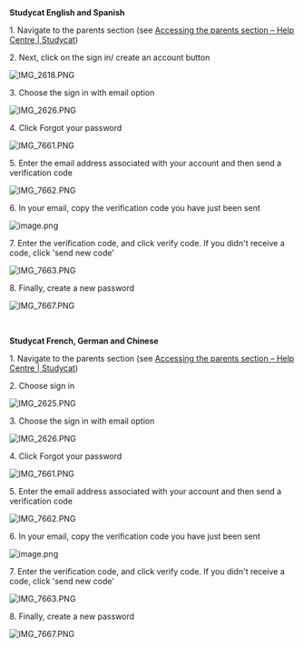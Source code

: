  


**Studycat English and Spanish**


1\. Navigate to the parents section (see [Accessing the parents section – Help Centre \| Studycat](https://help.studycat.com/hc/en-us/articles/34518228622105/preview/eyJhbGciOiJIUzI1NiJ9.eyJpZCI6MzQ1MTgyMjg2MjIxMDUsImV4cCI6MTcyMDQxMjU1MX0.8DEe5gqzcwGhn9YtGOdFZJbwEjnL1d_JV4GHmWuDeF8))


2\. Next, click on the sign in/ create an account button


![IMG_2618.PNG](https://help.studycat.com/hc/article_attachments/34482878992025)


3\. Choose the sign in with email option


![IMG_2626.PNG](https://help.studycat.com/hc/article_attachments/34482878995737)


4\. Click Forgot your password


![IMG_7661.PNG](https://help.studycat.com/hc/article_attachments/34469007160729)


5\. Enter the email address associated with your account and then send a verification code


![IMG_7662.PNG](https://help.studycat.com/hc/article_attachments/34469007168281)


6\. In your email, copy the verification code you have just been sent


![image.png](https://help.studycat.com/hc/article_attachments/34469007171481)


7\. Enter the verification code, and click verify code. If you didn't receive a code, click 'send new code'


![IMG_7663.PNG](https://help.studycat.com/hc/article_attachments/34469007173273)


8\. Finally, create a new password


![IMG_7667.PNG](https://help.studycat.com/hc/article_attachments/34469053229337)


 


**Studycat French, German and Chinese**


1\. Navigate to the parents section (see [Accessing the parents section – Help Centre \| Studycat](https://help.studycat.com/hc/en-us/articles/34518228622105/preview/eyJhbGciOiJIUzI1NiJ9.eyJpZCI6MzQ1MTgyMjg2MjIxMDUsImV4cCI6MTcyMDQxMjU1MX0.8DEe5gqzcwGhn9YtGOdFZJbwEjnL1d_JV4GHmWuDeF8))


2\. Choose sign in


![IMG_2625.PNG](https://help.studycat.com/hc/article_attachments/34482879039257)


3\. Choose the sign in with email option


![IMG_2626.PNG](https://help.studycat.com/hc/article_attachments/34482878995737)


4\. Click Forgot your password


![IMG_7661.PNG](https://help.studycat.com/hc/article_attachments/34469007160729)


5\. Enter the email address associated with your account and then send a verification code


![IMG_7662.PNG](https://help.studycat.com/hc/article_attachments/34469007168281)


6\. In your email, copy the verification code you have just been sent


![image.png](https://help.studycat.com/hc/article_attachments/34469007171481)


7\. Enter the verification code, and click verify code. If you didn't receive a code, click 'send new code'


![IMG_7663.PNG](https://help.studycat.com/hc/article_attachments/34469007173273)


8\. Finally, create a new password


![IMG_7667.PNG](https://help.studycat.com/hc/article_attachments/34469053229337)


 


 

